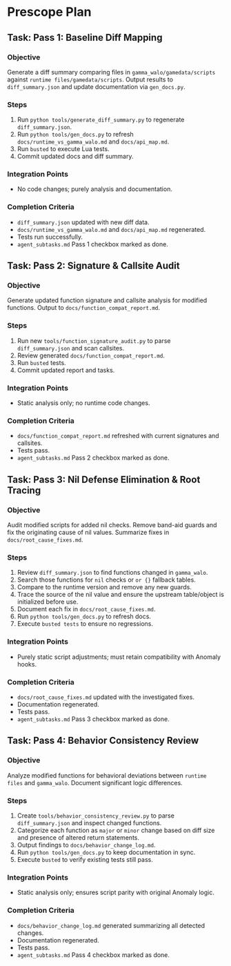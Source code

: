 # Prescope Plan
## Task: Pass 1: Baseline Diff Mapping

### Objective
Generate a diff summary comparing files in `gamma_walo/gamedata/scripts` against `runtime files/gamedata/scripts`. Output results to `diff_summary.json` and update documentation via `gen_docs.py`.

### Steps
1. Run `python tools/generate_diff_summary.py` to regenerate `diff_summary.json`.
2. Run `python tools/gen_docs.py` to refresh `docs/runtime_vs_gamma_walo.md` and `docs/api_map.md`.
3. Run `busted` to execute Lua tests.
4. Commit updated docs and diff summary.

### Integration Points
- No code changes; purely analysis and documentation.

### Completion Criteria
- `diff_summary.json` updated with new diff data.
- `docs/runtime_vs_gamma_walo.md` and `docs/api_map.md` regenerated.
- Tests run successfully.
- `agent_subtasks.md` Pass 1 checkbox marked as done.

## Task: Pass 2: Signature & Callsite Audit

### Objective
Generate updated function signature and callsite analysis for modified functions. Output to `docs/function_compat_report.md`.

### Steps
1. Run new `tools/function_signature_audit.py` to parse `diff_summary.json` and scan callsites.
2. Review generated `docs/function_compat_report.md`.
3. Run `busted` tests.
4. Commit updated report and tasks.

### Integration Points
- Static analysis only; no runtime code changes.

### Completion Criteria
- `docs/function_compat_report.md` refreshed with current signatures and callsites.
- Tests pass.
- `agent_subtasks.md` Pass 2 checkbox marked as done.

## Task: Pass 3: Nil Defense Elimination & Root Tracing

### Objective
Audit modified scripts for added nil checks. Remove band-aid guards and fix the
originating cause of nil values. Summarize fixes in `docs/root_cause_fixes.md`.

### Steps
1. Review `diff_summary.json` to find functions changed in `gamma_walo`.
2. Search those functions for `nil` checks or `or {}` fallback tables.
3. Compare to the runtime version and remove any new guards.
4. Trace the source of the nil value and ensure the upstream table/object is
   initialized before use.
5. Document each fix in `docs/root_cause_fixes.md`.
6. Run `python tools/gen_docs.py` to refresh docs.
7. Execute `busted tests` to ensure no regressions.

### Integration Points
- Purely static script adjustments; must retain compatibility with Anomaly hooks.

### Completion Criteria
- `docs/root_cause_fixes.md` updated with the investigated fixes.
- Documentation regenerated.
- Tests pass.
- `agent_subtasks.md` Pass 3 checkbox marked as done.

## Task: Pass 4: Behavior Consistency Review

### Objective
Analyze modified functions for behavioral deviations between `runtime files` and
`gamma_walo`. Document significant logic differences.

### Steps
1. Create `tools/behavior_consistency_review.py` to parse `diff_summary.json` and
   inspect changed functions.
2. Categorize each function as `major` or `minor` change based on diff size and
   presence of altered return statements.
3. Output findings to `docs/behavior_change_log.md`.
4. Run `python tools/gen_docs.py` to keep documentation in sync.
5. Execute `busted` to verify existing tests still pass.

### Integration Points
- Static analysis only; ensures script parity with original Anomaly logic.

### Completion Criteria
- `docs/behavior_change_log.md` generated summarizing all detected changes.
- Documentation regenerated.
- Tests pass.
- `agent_subtasks.md` Pass 4 checkbox marked as done.
